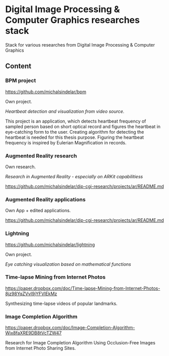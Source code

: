 # Digital Image Processing & Computer Graphics researches stack

Stack for various researches from Digital Image Processing &amp; Computer Graphics


## Content

### BPM project

https://github.com/michalsindelar/bpm

Own project.

_Heartbeat detection and visualization from video source._

This project is an application, which detects heartbeat frequency of sampled person based on short optical record and figures the heartbeat in eye-catching form to the user. Creating algorithm for detecting the heartbeat is needed for this thesis purpose. Figuring the heartbeat frequency is inspired by Eulerian Magnification in records.


### Augmented Reality research

Own research.

_Research in Augmented Reality - especially on ARKit capabilitiess_

https://github.com/michalsindelar/dip-cgi-research/projects/ar/README.md


### Augmented Reality applications

Own App + edited applications.

https://github.com/michalsindelar/dip-cgi-research/projects/ar/README.md


### Lightning

https://github.com/michalsindelar/lightning

Own project. 

_Eye catching visualization based on mathematical functions_

### Time-lapse Mining from Internet Photos


https://paper.dropbox.com/doc/Time-lapse-Mining-from-Internet-Photos-8jz98YqZVvI9jYFVIEkMz

Synthesizing time-lapse videos of popular landmarks.

### Image Completion Algorithm

https://paper.dropbox.com/doc/Image-Completion-Algorithm-Wix8faXRE9DB8tVcTZW47

Research for Image Completion Algorithm Using Occlusion-Free Images from Internet Photo Sharing Sites.
